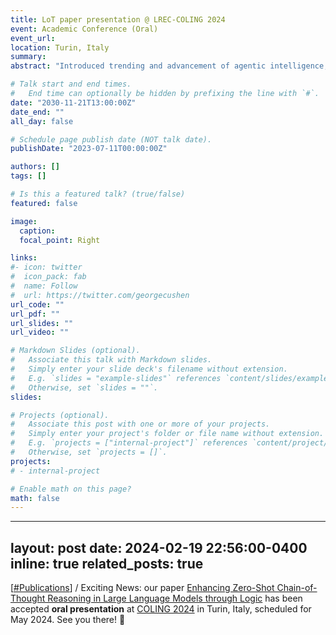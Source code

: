 ```yaml
---
title: LoT paper presentation @ LREC-COLING 2024
event: Academic Conference (Oral)
event_url: 
location: Turin, Italy
summary: 
abstract: "Introduced trending and advancement of agentic intelligence, including the paradigm from reinforcement learning (RL) to large language models (LLMs)."

# Talk start and end times.
#   End time can optionally be hidden by prefixing the line with `#`.
date: "2030-11-21T13:00:00Z"
date_end: ""
all_day: false

# Schedule page publish date (NOT talk date).
publishDate: "2023-07-11T00:00:00Z"

authors: []
tags: []

# Is this a featured talk? (true/false)
featured: false

image:
  caption: 
  focal_point: Right

links:
#- icon: twitter
#  icon_pack: fab
#  name: Follow
#  url: https://twitter.com/georgecushen
url_code: ""
url_pdf: ""
url_slides: ""
url_video: ""

# Markdown Slides (optional).
#   Associate this talk with Markdown slides.
#   Simply enter your slide deck's filename without extension.
#   E.g. `slides = "example-slides"` references `content/slides/example-slides.md`.
#   Otherwise, set `slides = ""`.
slides: 

# Projects (optional).
#   Associate this post with one or more of your projects.
#   Simply enter your project's folder or file name without extension.
#   E.g. `projects = ["internal-project"]` references `content/project/deep-learning/index.md`.
#   Otherwise, set `projects = []`.
projects:
# - internal-project

# Enable math on this page?
math: false
---
```


---
layout: post
date: 2024-02-19 22:56:00-0400
inline: true
related_posts: true
---

[[#Publications](/publications)] / Exciting News: our paper [Enhancing Zero-Shot Chain-of-Thought Reasoning in Large Language Models through Logic](http://arxiv.org/abs/2309.13339) has been accepted **oral presentation** at [COLING 2024](https://lrec-coling-2024.lrec-conf.org/) in Turin, Italy, scheduled for May 2024. See you there! 👋
